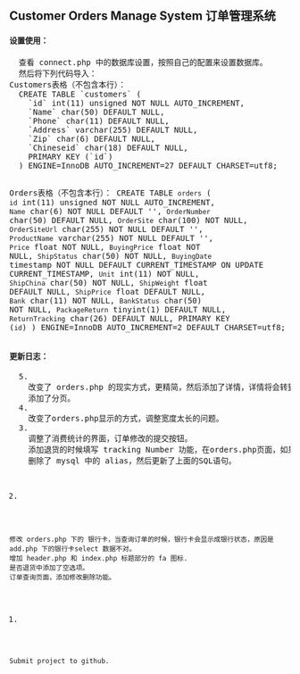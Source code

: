 <h2>Customer Orders Manage System 订单管理系统</h2>
<h4>设置使用：</h4>
<pre>
  查看 connect.php 中的数据库设置，按照自己的配置来设置数据库。
  然后将下列代码导入：
Customers表格（不包含本行）：
  CREATE TABLE `customers` (
    `id` int(11) unsigned NOT NULL AUTO_INCREMENT,
    `Name` char(50) DEFAULT NULL,
    `Phone` char(11) DEFAULT NULL,
    `Address` varchar(255) DEFAULT NULL,
    `Zip` char(6) DEFAULT NULL,
    `Chineseid` char(18) DEFAULT NULL,
    PRIMARY KEY (`id`)
  ) ENGINE=InnoDB AUTO_INCREMENT=27 DEFAULT CHARSET=utf8;

Orders表格（不包含本行）：
  CREATE TABLE `orders` (
    `id` int(11) unsigned NOT NULL AUTO_INCREMENT,
    `Name` char(6) NOT NULL DEFAULT '',
    `OrderNumber` char(50) DEFAULT NULL,
    `OrderSite` char(100) NOT NULL,
    `OrderSiteUrl` char(255) NOT NULL DEFAULT '',
    `ProductName` varchar(255) NOT NULL DEFAULT '',
    `Price` float NOT NULL,
    `BuyingPrice` float NOT NULL,
    `ShipStatus` char(50) NOT NULL,
    `BuyingDate` timestamp NOT NULL DEFAULT CURRENT_TIMESTAMP ON UPDATE CURRENT_TIMESTAMP,
    `Unit` int(11) NOT NULL,
    `ShipChina` char(50) NOT NULL,
    `ShipWeight` float DEFAULT NULL,
    `ShipPrice` float DEFAULT NULL,
    `Bank` char(11) NOT NULL,
    `BankStatus` char(50) NOT NULL,
    `PackageReturn` tinyint(1) DEFAULT NULL,
    `ReturnTracking` char(26) DEFAULT NULL,
    PRIMARY KEY (`id`)
  ) ENGINE=InnoDB AUTO_INCREMENT=2 DEFAULT CHARSET=utf8;
</pre>

<h4>更新日志：</h4>
<pre>
  5.
    改变了 orders.php 的现实方式，更精简，然后添加了详情，详情将会转到 order_detail.php，在这个页面更详细的查看订单。
    添加了分页。
  4.
    改变了orders.php显示的方式，调整宽度太长的问题。
  3.
    调整了消费统计的界面，订单修改的提交按钮。
    添加退货的时候填写 tracking Number 功能，在orders.php页面，如果已经退货，将显示一个连接，点击后自动跳转到谷歌+tracking Number。
    删除了 mysql 中的 alias，然后更新了上面的SQL语句。

  2.
    修改 orders.php 下的 银行卡，当查询订单的时候，银行卡会显示成银行状态，原因是 add.php 下的银行卡select 数据不对。
    增加 header.php 和 index.php 标题部分的 fa 图标.
    是否退货中添加了空选项。
    订单查询页面，添加修改删除功能。

  1.
    Submit project to github.
</pre>
